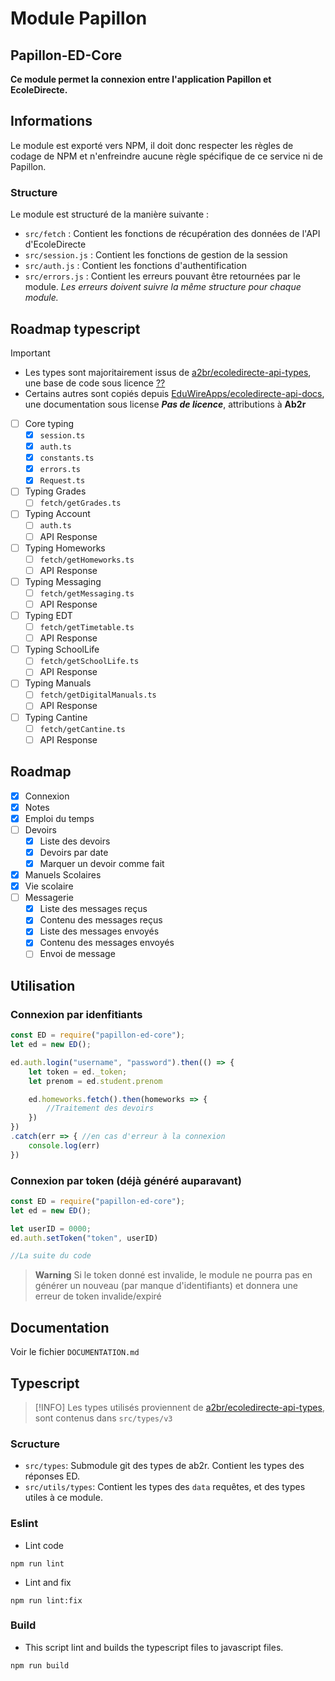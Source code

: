 # Module Papillon
## Papillon-ED-Core

**Ce module permet la connexion entre l'application Papillon et EcoleDirecte.**

## Informations

Le module est exporté vers NPM, il doit donc respecter les règles de codage de NPM et n'enfreindre aucune règle spécifique de ce service ni de Papillon.

### Structure

Le module est structuré de la manière suivante :
- `src/fetch` : Contient les fonctions de récupération des données de l'API d'EcoleDirecte
- `src/session.js` : Contient les fonctions de gestion de la session
- `src/auth.js` : Contient les fonctions d'authentification
- `src/errors.js` : Contient les erreurs pouvant être retournées par le module. *Les erreurs doivent suivre la même structure pour chaque module.*

## Roadmap typescript
> [!IMPORTANT]
> - Les types sont majoritairement issus de [a2br/ecoledirecte-api-types](https://github.com/a2br/ecoledirecte-api-types), une base de code sous licence [??]()
> - Certains autres sont copiés depuis [EduWireApps/ecoledirecte-api-docs](https://github.com/EduWireApps/ecoledirecte-api-docs), une documentation sous license **_Pas de licence_**, attributions à **Ab2r** 

- [ ] Core typing
  - [x] `session.ts`
  - [x] `auth.ts`
  - [x] `constants.ts`
  - [x] `errors.ts`
  - [x] `Request.ts`
- [ ] Typing Grades
  - [ ] `fetch/getGrades.ts`
- [ ] Typing Account
  - [ ] `auth.ts`
  - [ ] API Response
- [ ] Typing Homeworks
  - [ ] `fetch/getHomeworks.ts`
  - [ ] API Response
- [ ] Typing Messaging 
  - [ ] `fetch/getMessaging.ts`
  - [ ] API Response
- [ ] Typing EDT
  - [ ] `fetch/getTimetable.ts`
  - [ ] API Response
- [ ] Typing SchoolLife
  - [ ] `fetch/getSchoolLife.ts`
  - [ ] API Response
- [ ] Typing Manuals
  - [ ] `fetch/getDigitalManuals.ts`
  - [ ] API Response
- [ ] Typing Cantine
  - [ ] `fetch/getCantine.ts`
  - [ ] API Response

## Roadmap
- [x] Connexion
- [x] Notes
- [x] Emploi du temps
- [ ] Devoirs
  - [x] Liste des devoirs
  - [x] Devoirs par date
  - [x] Marquer un devoir comme fait
- [x] Manuels Scolaires
- [x] Vie scolaire 
- [ ] Messagerie
  - [x] Liste des messages reçus
  - [x] Contenu des messages reçus
  - [x] Liste des messages envoyés
  - [x] Contenu des messages envoyés
  - [ ] Envoi de message
  
## Utilisation

### Connexion par idenfitiants
```javascript
const ED = require("papillon-ed-core");
let ed = new ED();

ed.auth.login("username", "password").then(() => {
    let token = ed._token;
    let prenom = ed.student.prenom

    ed.homeworks.fetch().then(homeworks => {
        //Traitement des devoirs
    })
})
.catch(err => { //en cas d'erreur à la connexion
    console.log(err)
})
```

### Connexion par token (déjà généré auparavant)
```javascript
const ED = require("papillon-ed-core");
let ed = new ED();

let userID = 0000;
ed.auth.setToken("token", userID)

//La suite du code
```
> **Warning**
> Si le token donné est invalide, le module ne pourra pas en générer un nouveau (par manque d'identifiants) et donnera une erreur de token invalide/expiré

## Documentation
Voir le fichier `DOCUMENTATION.md`

## Typescript

> [!INFO]
> Les types utilisés proviennent de [a2br/ecoledirecte-api-types](https://github.com/a2br/ecoledirecte-api-types), sont contenus dans `src/types/v3`

### Scructure

- `src/types`: Submodule git des types de ab2r. Contient les types des réponses ED.
- `src/utils/types`: Contient les types des `data` requêtes, et des types utiles à ce module.

### Eslint

- Lint code

```shell
npm run lint
```

- Lint and fix

```shell
npm run lint:fix
```

### Build

- This script lint and builds the typescript files to javascript files.
```shell
npm run build
```

